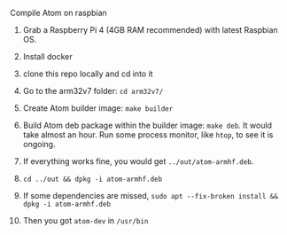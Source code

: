 Compile Atom on raspbian

1. Grab a Raspberry Pi 4 (4GB RAM recommended) with latest Raspbian OS.

2. Install docker

3. clone this repo locally and cd into it

4. Go to the arm32v7 folder: `cd arm32v7/`

5. Create Atom builder image: `make builder`

6. Build Atom deb package within the builder image: `make deb`. It would take almost an hour. Run some process monitor, like `htop`, to see it is ongoing.

7. If everything works fine, you would get `../out/atom-armhf.deb`.

8. `cd ../out && dpkg -i atom-armhf.deb`

9. If some dependencies are missed, `sudo apt --fix-broken install && dpkg -i atom-armhf.deb`

10. Then you got `atom-dev` in `/usr/bin`
